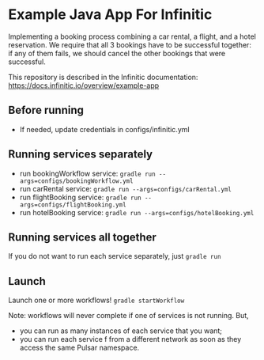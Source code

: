 # Example Java App For Infinitic

Implementing a booking process combining a car rental, a flight, and a hotel reservation. 
We require that all 3 bookings have to be successful together: 
if any of them fails, we should cancel the other bookings that were successful.

This repository is described in the Infinitic documentation: https://docs.infinitic.io/overview/example-app

## Before running
- If needed, update credentials in configs/infinitic.yml

## Running services separately
- run bookingWorkflow service: `gradle run --args=configs/bookingWorkflow.yml`
- run carRental service: `gradle run --args=configs/carRental.yml`
- run flightBooking service: `gradle run --args=configs/flightBooking.yml`
- run hotelBooking service: `gradle run --args=configs/hotelBooking.yml`

## Running services all together
If you do not want to run each service separately, just `gradle run`

## Launch
Launch one or more workflows! `gradle startWorkflow`


Note: workflows will never complete if one of services is not running. But,
- you can run as many instances of each service that you want;
- you can run each service f from a different network as soon as they access the same Pulsar namespace.
